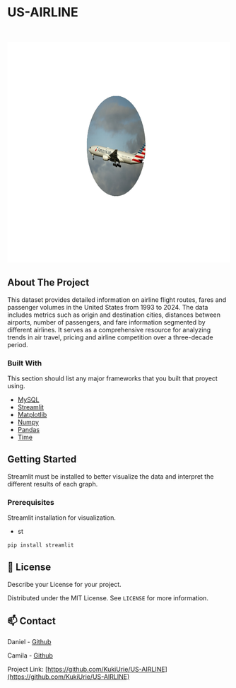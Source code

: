 # US-AIRLINE

<!-- PROJECT LOGO -->
<br />
<p align="center">
  <a href="https://github.com/KukiUrie">
    <img src="./logo.png" alt="Logo" width="850" height="500">
  </a>

<!-- ABOUT THE PROJECT -->
## About The Project
This dataset provides detailed information on airline flight routes, fares and passenger volumes in the United States from 1993 to 2024. The data includes metrics such as origin and destination cities, distances between airports, number of passengers, and fare information segmented by different airlines. It serves as a comprehensive resource for analyzing trends in air travel, pricing and airline competition over a three-decade period.

### Built With
This section should list any major frameworks that you built that proyect using.
* [MySQL](https://www.mysql.com/)
* [Streamlit](https://streamlit.io/)
* [Matplotlib](https://matplotlib.org/)
* [Numpy](https://numpy.org/)
* [Pandas](https://pandas.pydata.org/)
* [Time](https://docs.python.org/3/library/time.html)



<!-- GETTING STARTED -->
## Getting Started
Streamlit must be installed to better visualize the data and interpret the different results of each graph. 

### Prerequisites

Streamlit installation for visualization.
* st
```sh
pip install streamlit
```


<!-- LICENSE -->
## 📝 License
Describe your License for your project. 

Distributed under the MIT License. See `LICENSE` for more information.



<!-- CONTACT -->
## 📫 Contact

Daniel - [Github](https://github.com/KukiUrie) 

Camila - [Github](https://github.com/Camila-Argoty) 

Project Link: [https://github.com/KukiUrie/US-AIRLINE](https://github.com/KukiUrie/US-AIRLINE)
